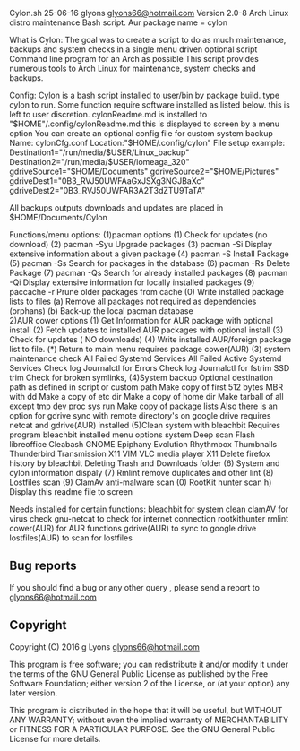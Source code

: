 Cylon.sh  25-06-16 glyons glyons66@hotmail.com
Version 2.0-8 Arch Linux distro maintenance  Bash script. 
Aur package name = cylon

What is Cylon:
The goal was to create a script to do as much maintenance, 
backups and system checks in a single menu driven optional script 
Command line program for an Arch as possible
This script provides numerous tools 
to Arch Linux for maintenance, system checks and backups.  

Config:
Cylon is a bash script installed to user/bin by package 
build. type cylon to run. Some function require software installed 
as listed below. this is left to user discretion.
cylonReadme.md is installed to "$HOME"/.config/cylonReadme.md
this is displayed to screen by a menu option
You can create an optional config file for custom system backup
Name: cylonCfg.conf
Location:"$HOME/.config/cylon"
File setup example:
Destination1="/run/media/$USER/Linux_backup"
Destination2="/run/media/$USER/iomeaga_320"
gdriveSource1="$HOME/Documents"
gdriveSource2="$HOME/Pictures"
gdriveDest1="0B3_RVJ50UWFAaGxJSXg3NGJBaXc"
gdriveDest2="0B3_RVJ50UWFAR3A2T3dZTU9TaTA"

All backups outputs downloads and updates are placed in $HOME/Documents/Cylon

Functions/menu options:
(1)pacman options
			(1)     Check for updates (no download)
			(2)     pacman -Syu Upgrade packages
			(3)     pacman -Si Display extensive information about a given package
			(4)     pacman -S Install Package
			(5)     pacman -Ss Search for packages in the database
			(6)     pacman -Rs Delete Package
			(7)     pacman -Qs Search for already installed packages
			(8)     pacman -Qi  Display extensive information for locally installed packages
			(9)     paccache -r Prune older packages from cache
			(0) 	Write installed package lists to files
			(a)     Remove all packages not required as dependencies (orphans)
			(b) 	Back-up the local pacman database  
2)AUR cower options 
			(1)    Get Information for AUR package with optional install
			(2)    Fetch  updates to installed AUR packages with optional install
			(3)    Check for updates ( NO downloads)
			(4)    Write installed AUR/foreign package list to file.
			(*)    Return to main menu
requires package cower(AUR)
(3) system maintenance check
All Failed Systemd Services
All Failed Active Systemd Services
Check log Journalctl for Errors
Check log Journalctl for fstrim SSD trim
Check for broken symlinks, 
(4)System backup
Optional destination path as defined in script or custom path
Make copy of first 512 bytes MBR with dd
Make a copy of etc dir
Make a copy of home dir
Make tarball of all except tmp dev proc sys run
Make copy of package lists
Also there is an option 
for gdrive sync with remote directory's on google drive requires netcat 
and gdrive(AUR) installed
(5)Clean system with bleachbit
Requires program bleachbit installed menu options
system
Deep scan Flash libreoffice Cleabash GNOME Epiphany
Evolution Rhythmbox Thumbnails
Thunderbird Transmission X11 VIM VLC media player X11
Delete firefox history by bleachbit
Deleting Trash and Downloads folder
(6)     System and cylon information dispaly
(7)     Rmlint remove duplicates and other lint
(8)     Lostfiles scan
(9) 	ClamAv anti-malware scan
(0) 	RootKit hunter scan
h)     Display this readme file to screen 

Needs installed for certain functions:
bleachbit for system clean
clamAV for virus check
gnu-netcat to check for internet connection
rootkithunter
rmlint 
cower(AUR) for AUR functions
gdrive(AUR) to sync to google drive
lostfiles(AUR) to scan for lostfiles

Bug reports
-----------

If you should find a bug or any other query , please send a report to glyons66@hotmail.com

Copyright
---------

Copyright (C) 2016 g Lyons <glyons66@hotmail.com>

This program is free software; you can redistribute it and/or modify
it under the terms of the GNU General Public License as published by
the Free Software Foundation; either version 2 of the License, or
(at your option) any later version.

This program is distributed in the hope that it will be useful,
but WITHOUT ANY WARRANTY; without even the implied warranty of
MERCHANTABILITY or FITNESS FOR A PARTICULAR PURPOSE. See the
GNU General Public License for more details.




